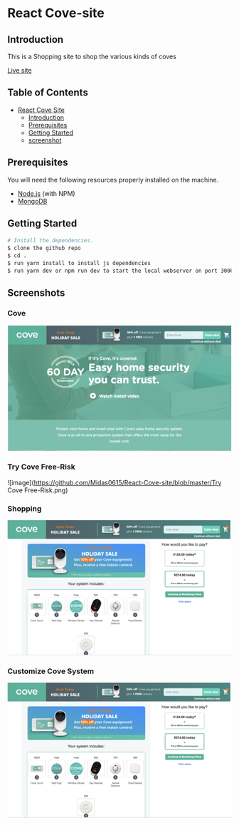 # React Cove-site
## Introduction

This is a Shopping site to shop the various kinds of coves

[Live site](https://www.covesmart.com/)


## Table of Contents

   * [React Cove Site](#React-cove-site)
      * [Introduction](#introduction)
      * [Prerequisites](#Prerequisites)
      * [Getting Started](#getting-started)
      * [screenshot](#screenshot)
      
## Prerequisites

You will need the following resources properly installed on the machine.

* [Node.js](https://nodejs.org) (with NPM)
* [MongoDB](https://www.mongodb.com)

## Getting Started

```bash
# Install the dependencies.
$ clone the github repo
$ cd .
$ run yarn install to install js dependencies
$ run yarn dev or npm run dev to start the local webserver on port 3000
```

## Screenshots

### Cove
![image](https://github.com/Midas0615/React-Cove-site/blob/master/Cove.png)

### Try Cove Free-Risk 
![image](https://github.com/Midas0615/React-Cove-site/blob/master/Try Cove Free-Risk.png)

### Shopping
![image](https://github.com/Midas0615/React-Cove-site/blob/master/Shopping.png)

### Customize Cove System
![image](https://github.com/Midas0615/React-Cove-site/blob/master/Shopping.png)


